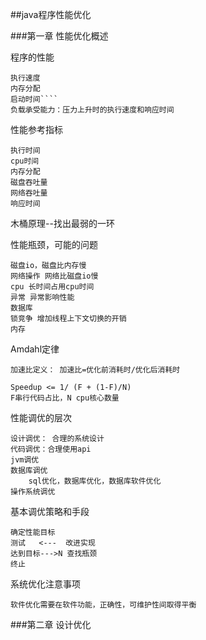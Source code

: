 ##java程序性能优化


###第一章 性能优化概述

程序的性能
	
	执行速度
	内存分配
	启动时间````
	负载承受能力：压力上升时的执行速度和响应时间

性能参考指标
	
	执行时间
	cpu时间
	内存分配
	磁盘吞吐量
	网络吞吐量
	响应时间

木桶原理--找出最弱的一环

	
性能瓶颈，可能的问题
	
	磁盘io，磁盘比内存慢
	网络操作 网络比磁盘io慢
	cpu 长时间占用cpu时间
	异常 异常影响性能
	数据库 
	锁竞争 增加线程上下文切换的开销
	内存

Amdahl定律
	
	加速比定义： 加速比=优化前消耗时/优化后消耗时
	
	Speedup <= 1/ (F + (1-F)/N)
	F串行代码占比，N cpu核心数量

性能调优的层次
	
	设计调优： 合理的系统设计
	代码调优：合理使用api
	jvm调优
	数据库调优
		sql优化，数据库优化，数据库软件优化
	操作系统调优

基本调优策略和手段
	
	确定性能目标
	测试   <---  改进实现
	达到目标--->N 查找瓶颈
	终止
	
系统优化注意事项
	
	软件优化需要在软件功能，正确性，可维护性间取得平衡


###第二章 设计优化























	
	

	
	
	
